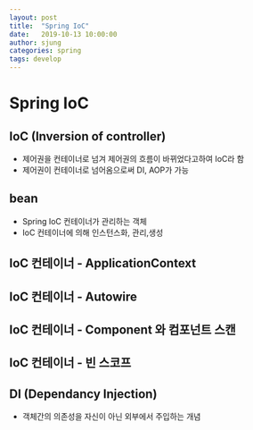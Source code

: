 ```yaml
---
layout: post
title:  "Spring IoC"
date:   2019-10-13 10:00:00
author: sjung
categories: spring
tags: develop
---
```



# Spring IoC

## IoC (Inversion of controller)

* 제어권을 컨테이너로 넘겨 제어권의 흐름이 바뀌었다고하여 IoC라 함
* 제어권이 컨테이너로 넘어옴으로써 DI, AOP가 가능

## bean
* Spring IoC 컨테이너가 관리하는 객체
* IoC 컨테이너에 의해 인스턴스화, 관리,생성

## IoC 컨테이너 - ApplicationContext
## IoC 컨테이너 - Autowire
## IoC 컨테이너 - Component 와 컴포넌트 스캔
## IoC 컨테이너 - 빈 스코프




## DI (Dependancy Injection)

* 객체간의 의존성을 자신이 아닌 외부에서 주입하는 개념



